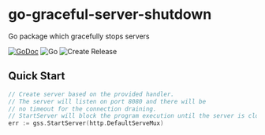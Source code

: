 # go-graceful-server-shutdown
Go package which gracefully stops servers

[![GoDoc](https://godoc.org/github.com/TsvetanMilanov/go-graceful-server-shutdown/gss?status.svg)](https://godoc.org/github.com/TsvetanMilanov/go-graceful-server-shutdown/gss)
![Go](https://github.com/TsvetanMilanov/go-graceful-server-shutdown/workflows/Go/badge.svg?branch=master&event=push)
![Create Release](https://github.com/TsvetanMilanov/go-graceful-server-shutdown/workflows/Create%20Release/badge.svg?event=push)

## Quick Start
```Go
// Create server based on the provided handler.
// The server will listen on port 8080 and there will be
// no timeout for the connection draining.
// StartServer will block the program execution until the server is closed.
err := gss.StartServer(http.DefaultServeMux)
```

